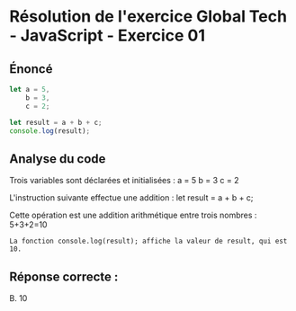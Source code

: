 # Résolution de l'exercice Global Tech - JavaScript - Exercice 01

## Énoncé

```javascript
let a = 5,
    b = 3,
    c = 2;

let result = a + b + c;
console.log(result);
```

## Analyse du code

Trois variables sont déclarées et initialisées :
    a = 5
    b = 3
    c = 2

L'instruction suivante effectue une addition :
    let result = a + b + c;

Cette opération est une addition arithmétique entre trois nombres :
    5+3+2=10

    La fonction console.log(result); affiche la valeur de result, qui est 10.

## Réponse correcte :

B. 10